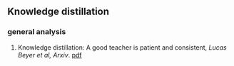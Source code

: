 ## Knowledge distillation

### general analysis
1. Knowledge distillation: A good teacher is patient and consistent, *Lucas Beyer et al, Arxiv*. [pdf](https://arxiv.org/pdf/2106.05237.pdf)


